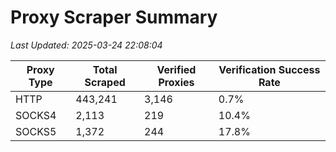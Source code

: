 # Proxy Scraper Summary

_Last Updated: 2025-03-24 22:08:04_

| Proxy Type | Total Scraped | Verified Proxies | Verification Success Rate |
|------------|--------------|------------------|--------------------------|
| HTTP | 443,241 | 3,146 | 0.7% |
| SOCKS4 | 2,113 | 219 | 10.4% |
| SOCKS5 | 1,372 | 244 | 17.8% |
